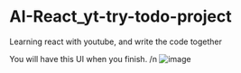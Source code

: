 # AI-React_yt-try-todo-project
Learning react with youtube, and write the code together

You will have this UI when you finish.
/n
![image](https://github.com/user-attachments/assets/75bcb36d-2457-4d97-8be5-6504f70ecdea)
